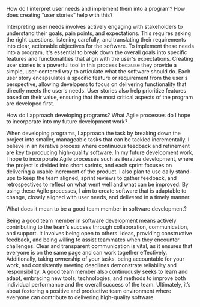 How do I interpret user needs and implement them into a program? How does creating “user stories” help with this?

  Interpreting user needs involves actively engaging with stakeholders to understand their goals, pain points, and expectations. This requires asking the right questions, listening carefully, and translating their requirements into clear, actionable objectives for the software. To implement these needs into a program, it's essential to break down the overall goals into specific features and functionalities that align with the user's expectations. Creating user stories is a powerful tool in this process because they provide a simple, user-centered way to articulate what the software should do. Each user story encapsulates a specific feature or requirement from the user's perspective, allowing developers to focus on delivering functionality that directly meets the user's needs. User stories also help prioritize features based on their value, ensuring that the most critical aspects of the program are developed first.

How do I approach developing programs? What Agile processes do I hope to incorporate into my future development work?

  When developing programs, I approach the task by breaking down the project into smaller, manageable tasks that can be tackled incrementally. I believe in an iterative process where continuous feedback and refinement are key to producing high-quality software. In my future development work, I hope to incorporate Agile processes such as iterative development, where the project is divided into short sprints, and each sprint focuses on delivering a usable increment of the product. I also plan to use daily stand-ups to keep the team aligned, sprint reviews to gather feedback, and retrospectives to reflect on what went well and what can be improved. By using these Agile processes, I aim to create software that is adaptable to change, closely aligned with user needs, and delivered in a timely manner.

What does it mean to be a good team member in software development?

  Being a good team member in software development means actively contributing to the team’s success through collaboration, communication, and support. It involves being open to others' ideas, providing constructive feedback, and being willing to assist teammates when they encounter challenges. Clear and transparent communication is vital, as it ensures that everyone is on the same page and can work together effectively. Additionally, taking ownership of your tasks, being accountable for your work, and consistently meeting deadlines demonstrate reliability and responsibility. A good team member also continuously seeks to learn and adapt, embracing new tools, technologies, and methods to improve both individual performance and the overall success of the team. Ultimately, it’s about fostering a positive and productive team environment where everyone can contribute to delivering high-quality software.
